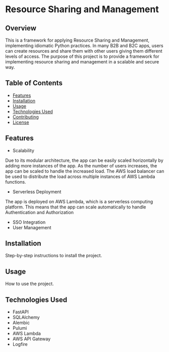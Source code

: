 # Resource Sharing and Management
## Overview
This is a framework for applying Resource Sharing and Management, implementing idiomatic Python practices.
In many B2B and B2C apps, users can create resources and share them with other users giving them different levels of access.
The purpose of this project is to provide a framework for implementing resource sharing and management in a scalable and secure way.

## Table of Contents
- [Features](#features)
- [Installation](#installation)
- [Usage](#usage)
- [Technologies Used](#technologies-used)
- [Contributing](#contributing)
- [License](#license)

## Features

- Scalability

Due to its modular architecture, the app can be easily scaled horizontally by adding more instances of the app. As the number 
of users increases, the app can be scaled to handle the increased load. The AWS load balancer can be used to distribute the load
across multiple instances of AWS Lambda functions.

- Serverless Deployment

The app is deployed on AWS Lambda, which is a serverless computing platform. This means that the app can scale automatically to handle
Authentication and Authorization
- SSO Integration
- User Management


## Installation

Step-by-step instructions to install the project.

## Usage

How to use the project.

## Technologies Used

- FastAPI 
- SQLAlchemy
- Alembic
- Pulumi
- AWS Lambda
- AWS API Gateway
- Logfire

